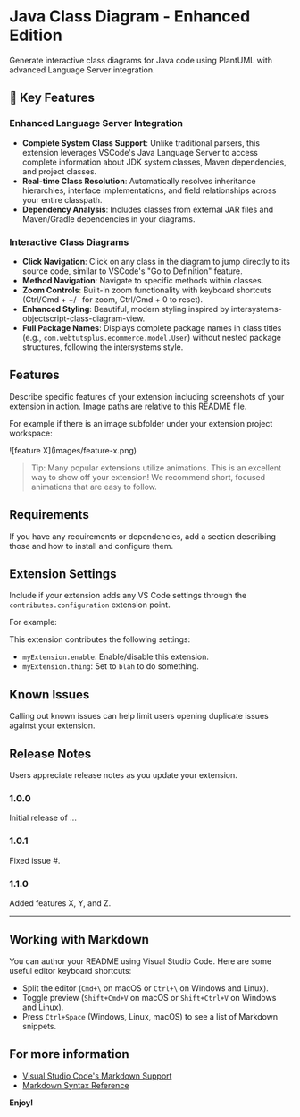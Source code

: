 # Java Class Diagram - Enhanced Edition

Generate interactive class diagrams for Java code using PlantUML with advanced Language Server integration.

## 🚀 Key Features

### Enhanced Language Server Integration
- **Complete System Class Support**: Unlike traditional parsers, this extension leverages VSCode's Java Language Server to access complete information about JDK system classes, Maven dependencies, and project classes.
- **Real-time Class Resolution**: Automatically resolves inheritance hierarchies, interface implementations, and field relationships across your entire classpath.
- **Dependency Analysis**: Includes classes from external JAR files and Maven/Gradle dependencies in your diagrams.

### Interactive Class Diagrams
- **Click Navigation**: Click on any class in the diagram to jump directly to its source code, similar to VSCode's "Go to Definition" feature.
- **Method Navigation**: Navigate to specific methods within classes.
- **Zoom Controls**: Built-in zoom functionality with keyboard shortcuts (Ctrl/Cmd + +/- for zoom, Ctrl/Cmd + 0 to reset).
- **Enhanced Styling**: Beautiful, modern styling inspired by intersystems-objectscript-class-diagram-view.
- **Full Package Names**: Displays complete package names in class titles (e.g., `com.webtutsplus.ecommerce.model.User`) without nested package structures, following the intersystems style.

## Features

Describe specific features of your extension including screenshots of your extension in action. Image paths are relative to this README file.

For example if there is an image subfolder under your extension project workspace:

\!\[feature X\]\(images/feature-x.png\)

> Tip: Many popular extensions utilize animations. This is an excellent way to show off your extension! We recommend short, focused animations that are easy to follow.

## Requirements

If you have any requirements or dependencies, add a section describing those and how to install and configure them.

## Extension Settings

Include if your extension adds any VS Code settings through the `contributes.configuration` extension point.

For example:

This extension contributes the following settings:

* `myExtension.enable`: Enable/disable this extension.
* `myExtension.thing`: Set to `blah` to do something.

## Known Issues

Calling out known issues can help limit users opening duplicate issues against your extension.

## Release Notes

Users appreciate release notes as you update your extension.

### 1.0.0

Initial release of ...

### 1.0.1

Fixed issue #.

### 1.1.0

Added features X, Y, and Z.

---

## Working with Markdown

You can author your README using Visual Studio Code. Here are some useful editor keyboard shortcuts:

* Split the editor (`Cmd+\` on macOS or `Ctrl+\` on Windows and Linux).
* Toggle preview (`Shift+Cmd+V` on macOS or `Shift+Ctrl+V` on Windows and Linux).
* Press `Ctrl+Space` (Windows, Linux, macOS) to see a list of Markdown snippets.

## For more information

* [Visual Studio Code's Markdown Support](http://code.visualstudio.com/docs/languages/markdown)
* [Markdown Syntax Reference](https://help.github.com/articles/markdown-basics/)

**Enjoy!**
